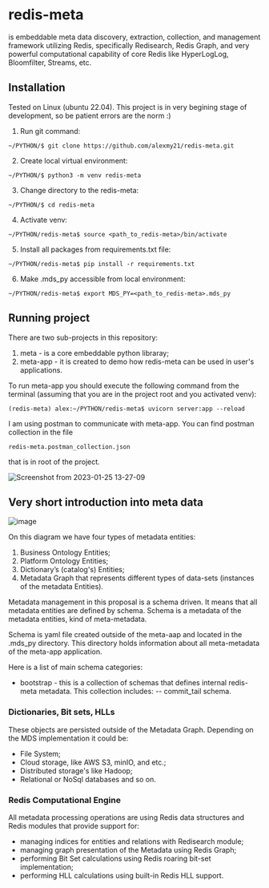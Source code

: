 # redis-meta

is embeddable meta data discovery, extraction, collection, and management framework utilizing Redis, specifically Redisearch, Redis Graph, and very powerful computational capability of core Redis like HyperLogLog, Bloomfilter, Streams, etc.

## Installation

Tested on Linux (ubuntu 22.04). This project is in very begining stage of development, so be patient errors are the norm :)

1. Run git command:

`~/PYTHON/$ git clone https://github.com/alexmy21/redis-meta.git`

2. Create local virtual environment:

`~/PYTHON/$ python3 -m venv redis-meta`

3. Change directory to the redis-meta:

`~/PYTHON/$ cd redis-meta`

4. Activate venv:

`~/PYTHON/redis-meta$ source <path_to_redis-meta>/bin/activate`

5. Install all packages from requirements.txt file:

`~/PYTHON/redis-meta$ pip install -r requirements.txt `

6. Make .mds_py accessible from local environment:

`~/PYTHON/redis-meta$ export MDS_PY=<path_to_redis-meta>.mds_py`

## Running project

There are two sub-projects in this repository:

1. meta - is a core embeddable python libraray;
2. meta-app - it is created to demo how redis-meta can be used in user's applications.

To run meta-app you should execute the following command from the terminal (assuming that you are in the project root and you activated venv):

`(redis-meta) alex:~/PYTHON/redis-meta$ uvicorn server:app --reload`

I am using postman to communicate with meta-app. You can find postman collection in the file

`redis-meta.postman_collection.json`

that is in root of the project.

![Screenshot from 2023-01-25 13-27-09](https://user-images.githubusercontent.com/1112548/214653070-49debd90-a486-4fab-8063-e37c53f4306f.png)


## Very short introduction into meta data

![image](https://user-images.githubusercontent.com/1112548/214657224-c294c0e4-bd77-4200-abc5-b7cf133fa716.png)

On this diagram we have four types of metadata entities:

1. Business Ontology Entities;
2. Platform Ontology Entities;
3. Dictionary’s (catalog's) Entities;
4. Metadata Graph that represents different types of data-sets (instances of the metadata Entities).

Metadata management in this proposal is a schema driven. It means that all metadata entities are defined by schema. Schema is a metadata of the metadata entities, kind of meta-metadata.

Schema is yaml file created outside of the meta-aap and located in the .mds_py directory. This directory holds information about all meta-metadata of the meta-app application.

Here is a list of main schema categories:
- bootstrap - this is a collection of schemas that defines internal redis-meta metadata. This collection includes:
-- commit_tail schema. 


### Dictionaries, Bit sets, HLLs

These objects are persisted outside of the Metadata Graph. Depending on the MDS implementation it could be:
- File System;
- Cloud storage, like AWS S3, minIO, and etc.;
- Distributed storage's like Hadoop;
- Relational or NoSql databases and so on.

### Redis Computational Engine

All metadata processing operations are using Redis data structures and Redis modules that provide support for:
- managing indices for entities and relations with Redisearch module;
- managing graph presentation of the Metadata using Redis Graph;
- performing Bit Set calculations using Redis roaring bit-set implementation;
- performing HLL calculations using built-in Redis HLL support.





